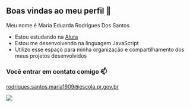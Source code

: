 ## Boas vindas ao meu perfil 💚

Meu nome é Maria Eduarda Rodrigues Dos Santos 

- Estou estudando na [Alura](https://www.alura.com.br)
- Estou me desenvolvendo na linguagem JavaScript
- Utilizo esse espaço para minha organizaçâo e compartilhamento dos meus projetos desenvolvidos

### Você entrar em contato comigo 📫

rodrigues.santos.maria1909@escola.pr.gov.br

![](https://media1.tenor.com/m/r3YK0YkXLp8AAAAd/dancinha-palmeiras.gif)
